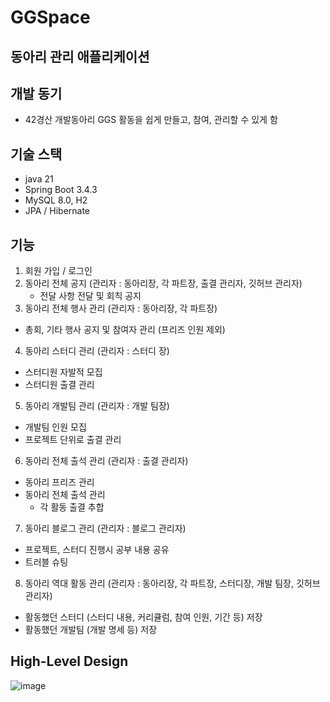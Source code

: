 # GGSpace
동아리 관리 애플리케이션
---
## 개발 동기
- 42경산 개발동아리 GGS 활동을 쉽게 만들고, 참여, 관리할 수 있게 함

## 기술 스택

- java 21
- Spring Boot 3.4.3
- MySQL 8.0, H2
- JPA / Hibernate

## 기능
1. 회원 가입 / 로그인
2. 동아리 전체 공지 (관리자 : 동아리장, 각 파트장, 출결 관리자, 깃허브 관리자)
   - 전달 사항 전달 및 회칙 공지
3. 동아리 전체 행사 관리 (관리자 : 동아리장, 각 파트장)
  - 총회, 기타 행사 공지 및 참여자 관리 (프리즈 인원 제외)
4. 동아리 스터디 관리  (관리자 : 스터디 장)
  - 스터디원 자발적 모집
  - 스터디원 출결 관리
5. 동아리 개발팀 관리 (관리자 : 개발 팀장)
  - 개발팀 인원 모집
  - 프로젝트 단위로 출결 관리
6. 동아리 전체 출석 관리 (관리자 : 출결 관리자)
  - 동아리 프리즈 관리
  - 동아리 전체 출석 관리
    - 각 활동 출결 추합
7. 동아리 블로그 관리 (관리자 : 블로그 관리자)
  - 프로젝트, 스터디 진행시 공부 내용 공유
  - 트러블 슈팅
8. 동아리 역대 활동 관리 (관리자 : 동아리장, 각 파트장, 스터디장, 개발 팀장, 깃허브 관리자)
  - 활동했던 스터디 (스터디 내용, 커리큘럼, 참여 인원, 기간 등) 저장
  - 활동했던 개발팀 (개발 명세 등) 저장

## High-Level Design
![image](https://github.com/user-attachments/assets/8586853d-3439-4cd3-a459-edfcd5766c7a)
